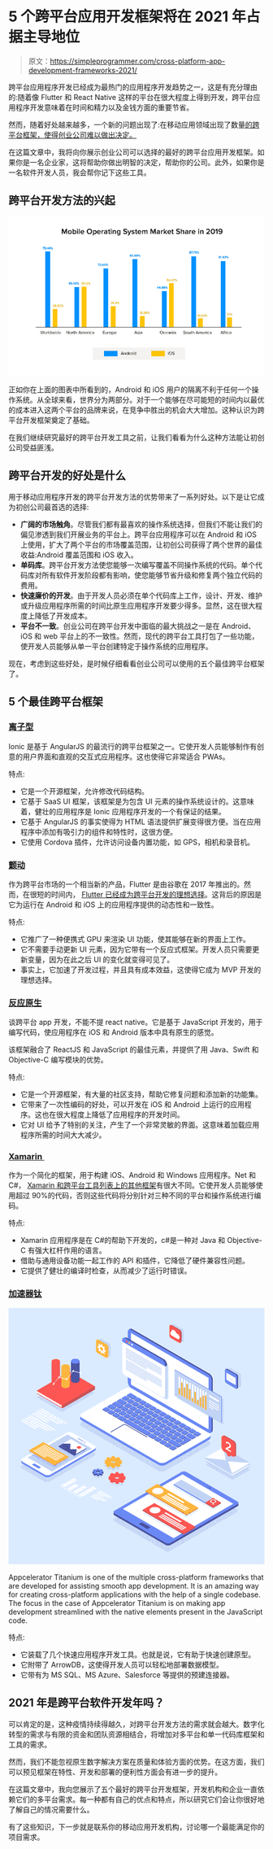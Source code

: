 # 5 个跨平台应用开发框架将在 2021 年占据主导地位

> 原文：<https://simpleprogrammer.com/cross-platform-app-development-frameworks-2021/>

跨平台应用程序开发已经成为最热门的应用程序开发趋势之一，这是有充分理由的:随着像 Flutter 和 React Native 这样的平台在很大程度上得到开发，跨平台应用程序开发意味着在时间和精力以及金钱方面的重要节省。

然而，随着好处越来越多，一个新的问题出现了:在移动应用领域出现了数量[的跨平台框架，使得创业公司难以做出决定。](https://simpleprogrammer.com/app-cross-platform-development/)

在这篇文章中，我将向你展示创业公司可以选择的最好的跨平台应用开发框架。如果你是一名企业家，这将帮助你做出明智的决定，帮助你的公司。此外，如果你是一名软件开发人员，我会帮你记下这些工具。

## 跨平台开发方法的兴起

![cross-platform app development frameworks](img/aeb96041b74836b2597bcc9db94497c3.png)

正如你在上面的图表中所看到的，Android 和 iOS 用户的隔离不利于任何一个操作系统。从全球来看，世界分为两部分。对于一个能够在尽可能短的时间内以最优的成本进入这两个平台的品牌来说，在竞争中胜出的机会大大增加。这种认识为跨平台开发框架奠定了基础。

在我们继续研究最好的跨平台开发工具之前，让我们看看为什么这种方法能让初创公司受益匪浅。

## 跨平台开发的好处是什么

用于移动应用程序开发的跨平台开发方法的优势带来了一系列好处。以下是让它成为初创公司最首选的选择:

*   **广阔的市场触角**。尽管我们都有最喜欢的操作系统选择，但我们不能让我们的偏见渗透到我们开展业务的平台上。跨平台应用程序可以在 Android 和 iOS 上使用，扩大了两个平台的市场覆盖范围，让初创公司获得了两个世界的最佳收益:Android 覆盖范围和 iOS 收入。
*   **单码库**。跨平台开发方法使您能够一次编写覆盖不同操作系统的代码。单个代码库对所有软件开发阶段都有影响，使您能够节省升级和修复两个独立代码的费用。
*   **快速廉价的开发**。由于开发人员必须在单个代码库上工作，设计、开发、维护或升级应用程序所需的时间比原生应用程序开发要少得多。显然，这在很大程度上降低了开发成本。
*   **平台不一致**。创业公司在跨平台开发中面临的最大挑战之一是在 Android、iOS 和 web 平台上的不一致性。然而，现代的跨平台工具打包了一些功能，使开发人员能够从单一平台创建特定于操作系统的应用程序。

现在，考虑到这些好处，是时候仔细看看创业公司可以使用的五个最佳跨平台框架了。

## 5 个最佳跨平台框架

### [离子型](https://ionicframework.com/)

Ionic 是基于 AngularJS 的最流行的跨平台框架之一。它使开发人员能够制作有创意的用户界面和直观的交互式应用程序。这也使得它非常适合 PWAs。

特点:

*   它是一个开源框架，允许修改代码结构。
*   它基于 SaaS UI 框架，该框架是为包含 UI 元素的操作系统设计的。这意味着，健壮的应用程序是 Ionic 应用程序开发的一个有保证的结果。
*   它基于 AngularJS 的事实使得为 HTML 语法提供扩展变得很方便。当在应用程序中添加有吸引力的组件和特性时，这很方便。
*   它使用 Cordova 插件，允许访问设备内置功能，如 GPS，相机和录音机。

### [颤动](https://flutter.dev/)

作为跨平台市场的一个相当新的产品，Flutter 是由谷歌在 2017 年推出的。然而，在很短的时间内， [Flutter 已经成为跨平台开发的理想选择](https://appinventiv.com/blog/flutter-cross-platform-mobile-app-development/)。这背后的原因是它为运行在 Android 和 iOS 上的应用程序提供的动态性和一致性。

特点:

*   它推广了一种便携式 GPU 来渲染 UI 功能，使其能够在新的界面上工作。
*   它不需要手动更新 UI 元素，因为它带有一个反应式框架。开发人员只需要更新变量，因为在此之后 UI 的变化就变得可见了。
*   事实上，它加速了开发过程，并且具有成本效益，这使得它成为 MVP 开发的理想选择。

### [反应原生](https://reactnative.dev/)

谈跨平台 app 开发，不能不提 react native。它是基于 JavaScript 开发的，用于编写代码，使应用程序在 iOS 和 Android 版本中具有原生的感觉。

该框架融合了 ReactJS 和 JavaScript 的最佳元素，并提供了用 Java、Swift 和 Objective-C 编写模块的优势。

特点:

*   它是一个开源框架，有大量的社区支持，帮助它修复问题和添加新的功能集。
*   它带来了一次性编码的好处，可以开发在 iOS 和 Android 上运行的应用程序。这也在很大程度上降低了应用程序的开发时间。
*   它对 UI 给予了特别的关注，产生了一个非常灵敏的界面。这意味着加载应用程序所需的时间大大减少。

### [Xamarin ](https://dotnet.microsoft.com/apps/xamarin)

作为一个简化的框架，用于构建 iOS、Android 和 Windows 应用程序。Net 和 C#， [Xamarin 和跨平台工具列表上的其他框架](https://www.amazon.com/dp/1617294381/makithecompsi-20)有很大不同。它使开发人员能够使用超过 90%的代码，否则这些代码将分别针对三种不同的平台和操作系统进行编码。

特点:

*   Xamarin 应用程序是在 C#的帮助下开发的，c#是一种对 Java 和 Objective-C 有强大杠杆作用的语言。
*   借助与通用设备功能一起工作的 API 和插件，它降低了硬件兼容性问题。
*   它提供了健壮的编译时检查，从而减少了运行时错误。

### [加速器钛](https://www.appcelerator.com/)

![cross-platform app development frameworks](img/f1618d83200055ff3e864ccad9a5e264.png)

Appcelerator Titanium is one of the multiple cross-platform frameworks that are developed for assisting smooth app development. It is an amazing way for creating cross-platform applications with the help of a single codebase. The focus in the case of Appcelerator Titanium is on making app development streamlined with the native elements present in the JavaScript code.

特点:

*   它装载了几个快速应用程序开发工具。也就是说，它有助于快速创建原型。
*   它附带了 ArrowDB，这使得开发人员可以轻松地部署数据模型。
*   它带有为 MS SQL、MS Azure、Salesforce 等提供的预建连接器。

## 2021 年是跨平台软件开发年吗？

可以肯定的是，这种疫情持续得越久，对跨平台开发方法的需求就会越大。数字化转型的需求与有限的资金和团队资源相结合，将增加对多平台和单一代码库框架和工具的需求。

然而，我们不能忽视原生数字解决方案在质量和体验方面的优势。在这方面，我们可以预见框架在特性、开发和部署的便利性方面会有进一步的提升。

在这篇文章中，我向您展示了五个最好的跨平台开发框架，开发机构和企业一直依赖它们的多平台需求。每一种都有自己的优点和特点，所以研究它们会让你很好地了解自己的情况需要什么。

有了这些知识，下一步就是联系你的移动应用开发机构，讨论哪一个最能满足你的项目需求。